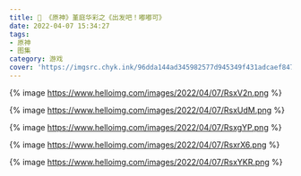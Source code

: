 ```yaml
---
title: 📸 《原神》堇庭华彩之《出发吧！嘟嘟可》
date: 2022-04-07 15:34:27
tags:
- 原神
- 图集
category: 游戏
cover: 'https://imgsrc.chyk.ink/96dda144ad345982577d945349f431adcaef8478.webp'
---
```


{% image https://www.helloimg.com/images/2022/04/07/RsxV2n.png %}

{% image https://www.helloimg.com/images/2022/04/07/RsxUdM.png %}

{% image https://www.helloimg.com/images/2022/04/07/RsxgYP.png %}

{% image https://www.helloimg.com/images/2022/04/07/RsxrX6.png %}

{% image https://www.helloimg.com/images/2022/04/07/RsxYKR.png %}
